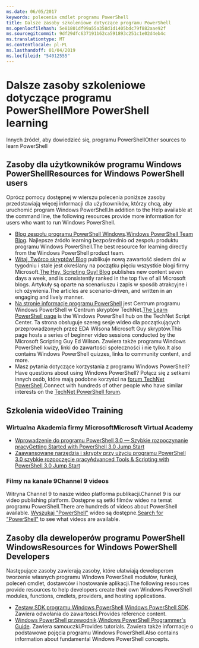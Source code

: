 ```yaml
---
ms.date: 06/05/2017
keywords: polecenia cmdlet programu PowerShell
title: Dalsze zasoby szkoleniowe dotyczące programu PowerShell
ms.openlocfilehash: 5e81801df99a55a358d1d1405bdc79f882aae92f
ms.sourcegitcommit: 9df29dfc637191b62ca591893c251c1e02d4eb4c
ms.translationtype: MT
ms.contentlocale: pl-PL
ms.lasthandoff: 01/04/2019
ms.locfileid: "54012555"
---
```

# <a name="more-powershell-learning"></a><span data-ttu-id="bfcd4-103">Dalsze zasoby szkoleniowe dotyczące programu PowerShell</span><span class="sxs-lookup"><span data-stu-id="bfcd4-103">More PowerShell learning</span></span>

<span data-ttu-id="bfcd4-104">Innych źródeł, aby dowiedzieć się, programu PowerShell</span><span class="sxs-lookup"><span data-stu-id="bfcd4-104">Other sources to learn PowerShell</span></span>

## <a name="resources-for-windows-powershell-users"></a><span data-ttu-id="bfcd4-105">Zasoby dla użytkowników programu Windows PowerShell</span><span class="sxs-lookup"><span data-stu-id="bfcd4-105">Resources for Windows PowerShell users</span></span>

<span data-ttu-id="bfcd4-106">Oprócz pomocy dostępnej w wierszu polecenia poniższe zasoby przedstawiają więcej informacji dla użytkowników, którzy chcą, aby uruchomić program Windows PowerShell.</span><span class="sxs-lookup"><span data-stu-id="bfcd4-106">In addition to the Help available at the command line, the following resources provide more information for users who want to run Windows PowerShell.</span></span>

- <span data-ttu-id="bfcd4-107">[Blog zespołu programu PowerShell Windows](https://blogs.msdn.microsoft.com/powershell/).</span><span class="sxs-lookup"><span data-stu-id="bfcd4-107">[Windows PowerShell Team Blog](https://blogs.msdn.microsoft.com/powershell/).</span></span> <span data-ttu-id="bfcd4-108">Najlepsze źródło learning bezpośrednio od zespołu produktu programu Windows PowerShell.</span><span class="sxs-lookup"><span data-stu-id="bfcd4-108">The best resource for learning directly from the Windows PowerShell product team.</span></span>
- <span data-ttu-id="bfcd4-109">[Witaj, Twórco skryptów! Blog](https://blogs.technet.microsoft.com/heyscriptingguy/) publikuje nową zawartość siedem dni w tygodniu i stale jest określany na początku pięciu wszystkie blogi firmy Microsoft.</span><span class="sxs-lookup"><span data-stu-id="bfcd4-109">[The Hey, Scripting Guy! Blog](https://blogs.technet.microsoft.com/heyscriptingguy/) publishes new content seven days a week, and is consistently ranked in the top five of all Microsoft blogs.</span></span> <span data-ttu-id="bfcd4-110">Artykuły są oparte na scenariuszu i zapis w sposób atrakcyjne i ich ożywienia.</span><span class="sxs-lookup"><span data-stu-id="bfcd4-110">The articles are scenario-driven, and written in an engaging and lively manner.</span></span>
- <span data-ttu-id="bfcd4-111">[Na stronie informacje programu PowerShell](https://blogs.technet.microsoft.com/heyscriptingguy/2015/01/04/weekend-scripter-the-best-ways-to-learn-powershell/) jest Centrum programu Windows PowerShell w Centrum skryptów TechNet.</span><span class="sxs-lookup"><span data-stu-id="bfcd4-111">[The Learn PowerShell page](https://blogs.technet.microsoft.com/heyscriptingguy/2015/01/04/weekend-scripter-the-best-ways-to-learn-powershell/) is the Windows PowerShell hub on the TechNet Script Center.</span></span> <span data-ttu-id="bfcd4-112">Ta strona obsługuje szereg sesje wideo dla początkujących przeprowadzonych przez EDA Wilsona Microsoft Guy skryptów.</span><span class="sxs-lookup"><span data-stu-id="bfcd4-112">This page hosts a series of beginner video sessions conducted by the Microsoft Scripting Guy Ed Wilson.</span></span> <span data-ttu-id="bfcd4-113">Zawiera także programu Windows PowerShell kwizy, linki do zawartości społeczności i nie tylko.</span><span class="sxs-lookup"><span data-stu-id="bfcd4-113">It also contains Windows PowerShell quizzes, links to community content, and more.</span></span>
- <span data-ttu-id="bfcd4-114">Masz pytania dotyczące korzystania z programu Windows PowerShell?</span><span class="sxs-lookup"><span data-stu-id="bfcd4-114">Have questions about using Windows PowerShell?</span></span> <span data-ttu-id="bfcd4-115">Połącz się z setkami innych osób, które mają podobne korzyści na [forum TechNet PowerShell](https://social.technet.microsoft.com/Forums/home?forum=winserverpowershell).</span><span class="sxs-lookup"><span data-stu-id="bfcd4-115">Connect with hundreds of other people who have similar interests on the [TechNet PowerShell forum](https://social.technet.microsoft.com/Forums/home?forum=winserverpowershell).</span></span>

## <a name="video-training"></a><span data-ttu-id="bfcd4-116">Szkolenia wideo</span><span class="sxs-lookup"><span data-stu-id="bfcd4-116">Video Training</span></span>

### <a name="microsoft-virtual-academy"></a><span data-ttu-id="bfcd4-117">Wirtualna Akademia firmy Microsoft</span><span class="sxs-lookup"><span data-stu-id="bfcd4-117">Microsoft Virtual Academy</span></span>

- [<span data-ttu-id="bfcd4-118">Wprowadzenie do programu PowerShell 3.0 — Szybkie rozpoczynanie pracy</span><span class="sxs-lookup"><span data-stu-id="bfcd4-118">Getting Started with PowerShell 3.0 Jump Start</span></span>](https://mva.microsoft.com/en-US/training-courses/getting-started-with-powershell-30-jump-start-8276)
- [<span data-ttu-id="bfcd4-119">Zaawansowane narzędzia i skrypty przy użyciu programu PowerShell 3.0 szybkie rozpoczęcie pracy</span><span class="sxs-lookup"><span data-stu-id="bfcd4-119">Advanced Tools & Scripting with PowerShell 3.0 Jump Start</span></span>](https://mva.microsoft.com/en-US/training-courses/advanced-tools-scripting-with-powershell-30-jump-start-8277)

### <a name="channel-9-videos"></a><span data-ttu-id="bfcd4-120">Filmy na kanale 9</span><span class="sxs-lookup"><span data-stu-id="bfcd4-120">Channel 9 videos</span></span>

<span data-ttu-id="bfcd4-121">Witryna Channel 9 to nasze wideo platforma publikacji.</span><span class="sxs-lookup"><span data-stu-id="bfcd4-121">Channel 9 is our video publishing platform.</span></span> <span data-ttu-id="bfcd4-122">Dostępne są setki filmów wideo na temat programu PowerShell.</span><span class="sxs-lookup"><span data-stu-id="bfcd4-122">There are hundreds of videos about PowerShell available.</span></span> <span data-ttu-id="bfcd4-123">[Wyszukaj "PowerShell"](https://channel9.msdn.com/Search?term=PowerShell&sortBy=top-rated) wideo są dostępne.</span><span class="sxs-lookup"><span data-stu-id="bfcd4-123">[Search for "PowerShell"](https://channel9.msdn.com/Search?term=PowerShell&sortBy=top-rated) to see what videos are available.</span></span>

## <a name="resources-for-windows-powershell-developers"></a><span data-ttu-id="bfcd4-124">Zasoby dla deweloperów programu PowerShell Windows</span><span class="sxs-lookup"><span data-stu-id="bfcd4-124">Resources for Windows PowerShell Developers</span></span>

<span data-ttu-id="bfcd4-125">Następujące zasoby zawierają zasoby, które ułatwiają deweloperom tworzenie własnych programu Windows PowerShell modułów, funkcji, poleceń cmdlet, dostawców i hostowanie aplikacji.</span><span class="sxs-lookup"><span data-stu-id="bfcd4-125">The following resources provide resources to help developers create their own Windows PowerShell modules, functions, cmdlets, providers, and hosting applications.</span></span>

- <span data-ttu-id="bfcd4-126">[Zestaw SDK programu Windows PowerShell](https://go.microsoft.com/fwlink/p/?LinkID=89595).</span><span class="sxs-lookup"><span data-stu-id="bfcd4-126">[Windows PowerShell SDK](https://go.microsoft.com/fwlink/p/?LinkID=89595).</span></span> <span data-ttu-id="bfcd4-127">Zawiera odwołania do zawartości.</span><span class="sxs-lookup"><span data-stu-id="bfcd4-127">Provides reference content.</span></span>
- <span data-ttu-id="bfcd4-128">[Windows PowerShell przewodnik](https://go.microsoft.com/fwlink/p/?LinkID=89596).</span><span class="sxs-lookup"><span data-stu-id="bfcd4-128">[Windows PowerShell Programmer's Guide](https://go.microsoft.com/fwlink/p/?LinkID=89596).</span></span> <span data-ttu-id="bfcd4-129">Zawiera samouczki.</span><span class="sxs-lookup"><span data-stu-id="bfcd4-129">Provides tutorials.</span></span> <span data-ttu-id="bfcd4-130">Zawiera także informacje o podstawowe pojęcia programu Windows PowerShell.</span><span class="sxs-lookup"><span data-stu-id="bfcd4-130">Also contains information about fundamental Windows PowerShell concepts.</span></span>

